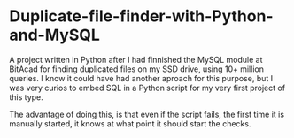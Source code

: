 # Duplicate-file-finder-with-Python-and-MySQL
A project written in Python after I had finnished the MySQL module at BitAcad for finding duplicated files on my SSD drive,
using 10+ million queries. I know it could have had another aproach for this purpose, but I was very curios to embed SQL
in a Python script for my very first project of this type.

The advantage of doing this, is that even if the script fails, the first time it is manually started, it knows at what point it 
should start the checks.
